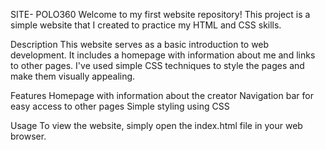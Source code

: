 SITE- POLO360
Welcome to my first website repository! This project is a simple website that I created to practice my HTML and CSS skills.

Description
This website serves as a basic introduction to web development. It includes a homepage with information about me and links to other pages. I've used simple CSS techniques to style the pages and make them visually appealing. 

Features
Homepage with information about the creator
Navigation bar for easy access to other pages
Simple styling using CSS

Usage 
To view the website, simply open the index.html file in your web browser.

